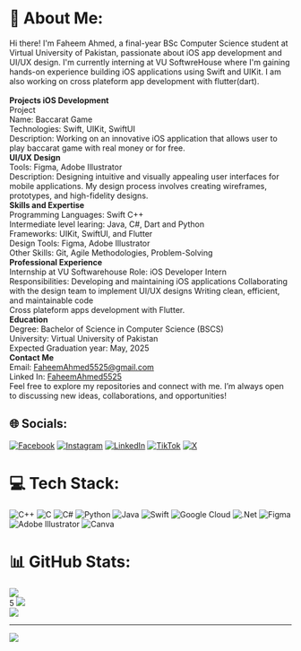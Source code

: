 # 💫 About Me:
Hi there! I'm Faheem Ahmed, a final-year BSc Computer Science student at Virtual University of Pakistan, passionate about iOS app development and UI/UX design. I'm currently interning at VU SoftwreHouse where I'm gaining hands-on experience building iOS applications using Swift and UIKit. I am also working on cross plateform app development with flutter(dart). <br><br><b>Projects iOS Development </b><br>Project <br>Name: Baccarat Game <br>Technologies: Swift, UIKit, SwiftUI <br>Description: Working on an innovative iOS application that allows user to play baccarat game with real money or for free. <br><b>UI/UX Design</b><br> Tools: Figma, Adobe Illustrator <br>Description: Designing intuitive and visually appealing user interfaces for mobile applications. My design process involves creating wireframes, prototypes, and high-fidelity designs. <br><b>Skills and Expertise </b><br>Programming Languages: Swift C++<br>Intermediate level learing: Java, C#, Dart and Python <br>Frameworks: UIKit, SwiftUI, and Flutter<br>Design Tools: Figma, Adobe Illustrator <br>Other Skills: Git, Agile Methodologies, Problem-Solving <br><b>Professional Experience</b><br> Internship at VU Softwarehouse Role: iOS Developer Intern <br>Responsibilities: Developing and maintaining iOS applications Collaborating with the design team to implement UI/UX designs Writing clean, efficient, and maintainable code <br> Cross plateform apps development with Flutter.<br><b>Education</b><br> Degree: Bachelor of Science in Computer Science (BSCS) <br>University: Virtual University of Pakistan <br>Expected Graduation year: May, 2025 <br><b>Contact Me</b><br> Email: FaheemAhmed5525@gmail.com <br>Linked In: <a href="https://www.linkedin.com/in/faheemahmed5525">FaheemAhmed5525</a> <br>Feel free to explore my repositories and connect with me. I’m always open to discussing new ideas, collaborations, and opportunities!


## 🌐 Socials:
[![Facebook](https://img.shields.io/badge/Facebook-%231877F2.svg?logo=Facebook&logoColor=white)](https://facebook.com/FaheemAhmad5525) [![Instagram](https://img.shields.io/badge/Instagram-%23E4405F.svg?logo=Instagram&logoColor=white)](https://instagram.com/FaheemAhmed5525) [![LinkedIn](https://img.shields.io/badge/LinkedIn-%230077B5.svg?logo=linkedin&logoColor=white)](https://linkedin.com/in/FaheemAhmed5525) [![TikTok](https://img.shields.io/badge/TikTok-%23000000.svg?logo=TikTok&logoColor=white)](https://tiktok.com/@FaheemAhmed5525) [![X](https://img.shields.io/badge/X-black.svg?logo=X&logoColor=white)](https://x.com/FaheemAhmed5525) 

# 💻 Tech Stack:
![C++](https://img.shields.io/badge/c++-%2300599C.svg?style=for-the-badge&logo=c%2B%2B&logoColor=white) ![C](https://img.shields.io/badge/c-%2300599C.svg?style=for-the-badge&logo=c&logoColor=white) ![C#](https://img.shields.io/badge/c%23-%23239120.svg?style=for-the-badge&logo=csharp&logoColor=white) ![Python](https://img.shields.io/badge/python-3670A0?style=for-the-badge&logo=python&logoColor=ffdd54) ![Java](https://img.shields.io/badge/java-%23ED8B00.svg?style=for-the-badge&logo=openjdk&logoColor=white) ![Swift](https://img.shields.io/badge/swift-F54A2A?style=for-the-badge&logo=swift&logoColor=white) ![Google Cloud](https://img.shields.io/badge/GoogleCloud-%234285F4.svg?style=for-the-badge&logo=google-cloud&logoColor=white) ![.Net](https://img.shields.io/badge/.NET-5C2D91?style=for-the-badge&logo=.net&logoColor=white) ![Figma](https://img.shields.io/badge/figma-%23F24E1E.svg?style=for-the-badge&logo=figma&logoColor=white) ![Adobe Illustrator](https://img.shields.io/badge/adobe%20illustrator-%23FF9A00.svg?style=for-the-badge&logo=adobe%20illustrator&logoColor=white) ![Canva](https://img.shields.io/badge/Canva-%2300C4CC.svg?style=for-the-badge&logo=Canva&logoColor=white)
# 📊 GitHub Stats:
![](https://github-readme-stats.vercel.app/api?username=FaheemAhmed5525&theme=dark&hide_border=false&include_all_commits=false&count_private=false)<br/>5
![](https://github-readme-streak-stats.herokuapp.com/?user=FaheemAhmed5525&theme=dark&hide_border=false)<br/>
![](https://github-readme-stats.vercel.app/api/top-langs/?username=FaheemAhmed5525&theme=dark&hide_border=false&include_all_commits=false&count_private=false&layout=compact)

---
[![](https://visitcount.itsvg.in/api?id=FaheemAhmed5525&icon=0&color=0)](https://visitcount.itsvg.in)

<!-- Proudly created with GPRM ( https://gprm.itsvg.in ) -->
